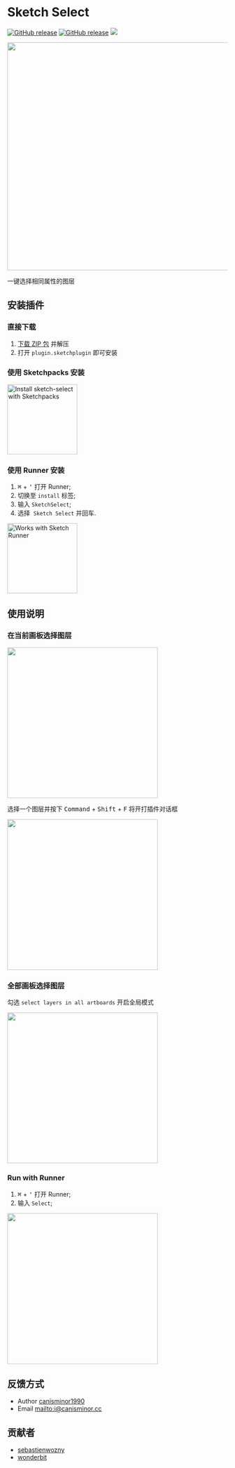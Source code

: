 # Sketch Select

[![GitHub release](https://img.shields.io/github/release/canisminor1990/sketch-select.svg)](https://github.com/canisminor1990/sketch-select/releases)
[![GitHub release](https://img.shields.io/badge/Works%20with-Sketch%20Runner-blue.svg?colorB=308ADF)](http://bit.ly/SketchRunnerWebsite)
[![](https://img.shields.io/github/downloads/canisminor1990/sketch-select/total.svg)](https://github.com/canisminor1990/sketch-select/releases)

<img src="https://raw.githubusercontent.com/canisminor1990/sketch-select/master/src/img/rm-banner.png" width="520">

一键选择相同属性的图层

## 安装插件

### 直接下载

1.  [下载 ZIP 包](https://github.com/canisminor1990/sketch-select/archive/master.zip) 并解压
2.  打开 `plugin.sketchplugin` 即可安装

### 使用 Sketchpacks 安装

<a href="https://sketchpacks.com/canisminor1990/sketch-select/install"><img src="https://sketchpacks-com.s3.amazonaws.com/assets/badges/sketchpacks-badge-install.png" alt="Install sketch-select with Sketchpacks" width="160"></a>

### 使用 Runner 安装

1.  <kbd>⌘</kbd> + <kbd>'</kbd> 打开 Runner;
2.  切换至 `install` 标签;
3.  输入 `SketchSelect`;
4.  选择  `Sketch Select` 并回车.

<a href="http://bit.ly/SketchRunnerWebsite"><img src="http://bit.ly/RunnerBadgeBlue" alt="Works with Sketch Runner" width="160"></a>

## 使用说明

### 在当前画板选择图层

<img src="https://raw.githubusercontent.com/canisminor1990/sketch-select/master/src/img/rm-dialog.png" width="344">

选择一个图层并按下 <kbd>Command</kbd> + <kbd>Shift</kbd> + <kbd>F</kbd> 将开打插件对话框

<img src="https://raw.githubusercontent.com/canisminor1990/sketch-select/master/src/img/rm-shortkey.png" width="344">

### 全部画板选择图层

勾选 `select layers in all artboards` 开启全局模式

<img src="https://raw.githubusercontent.com/canisminor1990/sketch-select/master/src/img/rm-option.png" width="344">

### Run with Runner

1.  <kbd>⌘</kbd> + <kbd>'</kbd> 打开 Runner;
2.  输入 `Select`;

<img src="https://raw.githubusercontent.com/canisminor1990/sketch-select/master/src/img/rm-run.png" width="344">

## 反馈方式

* Author [canisminor1990](https://github.com/canisminor1990)
* Email <mailto:i@canisminor.cc>

## 贡献者

* [sebastienwozny](https://github.com/sebastienwozny)
* [wonderbit](https://github.com/wonderbit/sketch-select-similar-layers)
